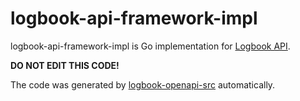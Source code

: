 # logbook-api-framework-impl

logbook-api-framework-impl is Go implementation for [Logbook API](https://github.com/umatare5/logbook-api).

**DO NOT EDIT THIS CODE!**

The code was generated by [logbook-openapi-src](https://github.com/umatare5/logbook-openapi-src) automatically.
